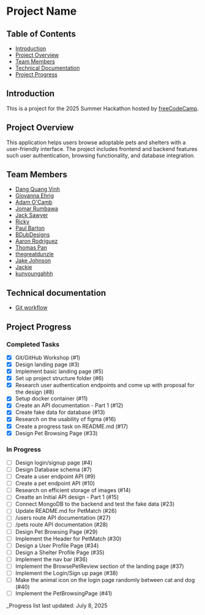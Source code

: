 # Project Name

## Table of Contents

- [Introduction](#introduction)
- [Project Overview](#project-overview)
- [Team Members](#team-members)
- [Technical Documentation](#technical-documentation)
- [Project Progress](#project-progress)

## Introduction

This is a project for the 2025 Summer Hackathon hosted by [freeCodeCamp](https://www.freecodecamp.org/).

## Project Overview

This application helps users browse adoptable pets and shelters with a user-friendly interface. The project includes frontend and backend features such user authentication, browsing functionality, and database integration.

## Team Members

- [Dang Quang Vinh](https://github.com/qvd808)
- [Giovanna Ehrig](https://github.com/uhohgio)
- [Adam O'Camb](https://github.com/adamocamb)
- [Jomar Rumbawa](https://github.com/jomarrumbawa)
- [Jack Sawyer](https://github.com/JackSawyerWATX)
- [Ricky](https://github.com/MinMyatMaung)
- [Paul Barton](https://github.com/paul-b-dev232)
- [BDubDesigns](https://github.com/BDubDesigns)
- [Aaron Rodriguez](https://github.com/melkyy)
- [Thomas Pan](https://github.com/thomas1424)
- [thegreatdunzle](https://github.com/thegreatdunzle)
- [Jake Johnson](https://github.com/JakeHaverOfCatz)
- [Jackie](https://github.com/jacqrocha)
- [kunyoungahhh](https://github.com/kunyoungahhh)

## Technical documentation

- [Git workflow](doc/git_workflow.md)

## Project Progress

### Completed Tasks

- [x] Git/GitHub Workshop (#1)
- [x] Design landing page (#3)
- [x] Implement basic landing page (#5)
- [x] Set up project structure folder (#6)
- [x] Research user authentication endpoints and come up with proposal for the design (#8)
- [x] Setup docker container (#11)
- [x] Create an API documentation - Part 1 (#12)
- [x] Create fake data for database (#13)
- [x] Research on the usability of figma (#16)
- [x] Create a progress task on README.md (#17)
- [x] Design Pet Browsing Page (#33)

### In Progress

- [ ] Design login/signup page (#4)
- [ ] Design Database schema (#7)
- [ ] Create a user endpoint API (#9)
- [ ] Create a pet endpoint API (#10)
- [ ] Research on efficient storage of images (#14)
- [ ] Creatte an Initial API design - Part 1 (#15)
- [ ] Connect MongoDB to the backend and test the fake data (#23)
- [ ] Update README.md for PetMatch (#26)
- [ ] /users route API documentation (#27)
- [ ] /pets route API documentation (#28)
- [ ] Design Pet Browsing Page (#29)
- [ ] Implement the Header for PetMatch (#30)
- [ ] Design a User Profile Page (#34)
- [ ] Design a Shelter Profile Page (#35)
- [ ] Implement the nav bar (#36)
- [ ] Implement the BrowsePetReview section of the landing page (#37)
- [ ] Implement the Login/Sign up page (#38)
- [ ] Make the animal icon on the login page randomly between cat and dog (#40)
- [ ] Implement the PetBrowsingPage (#41)

\_Progress list last updated: July 8, 2025
